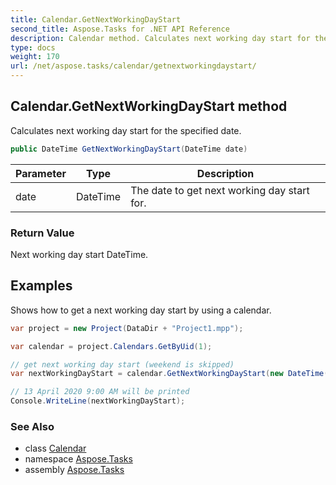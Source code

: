 ```yaml
---
title: Calendar.GetNextWorkingDayStart
second_title: Aspose.Tasks for .NET API Reference
description: Calendar method. Calculates next working day start for the specified date
type: docs
weight: 170
url: /net/aspose.tasks/calendar/getnextworkingdaystart/
---
```

## Calendar.GetNextWorkingDayStart method

Calculates next working day start for the specified date.

```csharp
public DateTime GetNextWorkingDayStart(DateTime date)
```

| Parameter | Type | Description |
| --- | --- | --- |
| date | DateTime | The date to get next working day start for. |

### Return Value

Next working day start DateTime.

## Examples

Shows how to get a next working day start by using a calendar.

```csharp
var project = new Project(DataDir + "Project1.mpp");

var calendar = project.Calendars.GetByUid(1);

// get next working day start (weekend is skipped)
var nextWorkingDayStart = calendar.GetNextWorkingDayStart(new DateTime(2020, 4, 10, 13, 0, 0));

// 13 April 2020 9:00 AM will be printed
Console.WriteLine(nextWorkingDayStart);
```

### See Also

* class [Calendar](../)
* namespace [Aspose.Tasks](../../calendar/)
* assembly [Aspose.Tasks](../../../)


